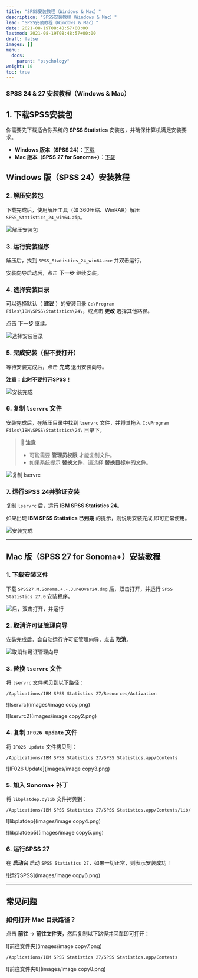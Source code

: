 ```yaml
---
title: "SPSS安装教程（Windows & Mac）"
description: "SPSS安装教程（Windows & Mac）"
lead: "SPSS安装教程（Windows & Mac）"
date: 2021-08-19T08:48:57+00:00
lastmod: 2021-08-19T08:48:57+00:00
draft: false
images: []
menu:
  docs:
    parent: "psychology"
weight: 10
toc: true
---
```


### SPSS 24 & 27 安装教程（Windows & Mac）

## 1. 下载SPSS安装包

你需要先下载适合你系统的 **SPSS Statistics** 安装包，并确保计算机满足安装要求。

- **Windows 版本（SPSS 24）**：[下载](https://git.ikxiuxin.com/https://github.com/SolitaryJune/apps/releases/download/v1.0.0/SPSS_Statistics_24_win64.zip)
- **Mac 版本（SPSS 27 for Sonoma+）**：[下载](https://git.ikxiuxin.com/https://github.com/SolitaryJune/apps/releases/download/v1.0.0/SPSS27.M.Sonoma.+.-.JuneOver24.dmg)

## Windows 版（SPSS 24）安装教程

### 2. 解压安装包

下载完成后，使用解压工具（如 360压缩、WinRAR）解压 `SPSS_Statistics_24_win64.zip`。

![解压安装包](images/win1.png)

### 3. 运行安装程序

解压后，找到 `SPSS_Statistics_24_win64.exe` 并双击运行。

安装向导启动后，点击 **下一步** 继续安装。

### 4. 选择安装目录

可以选择默认（ **建议** ）的安装目录 `C:\Program Files\IBM\SPSS\Statistics\24\`，或点击 **更改** 选择其他路径。

点击 **下一步** 继续。

![选择安装目录](images/win2.png)

### 5. 完成安装（但不要打开）

等待安装完成后，点击 **完成** 退出安装向导。

**注意：此时不要打开SPSS！**

![安装完成](images/win3.png)

### 6. 复制 `lservrc` 文件

安装完成后，在解压目录中找到 `lservrc` 文件，并将其拖入 `C:\Program Files\IBM\SPSS\Statistics\24\` 目录下。

> **📌 注意**
>
> - 可能需要 **管理员权限** 才能复制文件。
> - 如果系统提示 **替换文件**，请选择 **替换目标中的文件**。

![复制 lservrc](images/win4.png)

### 7. 运行SPSS 24并验证安装

复制 `lservrc` 后，运行 **IBM SPSS Statistics 24**。

如果出现 **IBM SPSS Statistics 已到期** 的提示，则说明安装完成,即可正常使用。

![安装完成](images/win5.png)

---

## Mac 版（SPSS 27 for Sonoma+）安装教程

### 1. 下载安装文件

下载 `SPSS27.M.Sonoma.+.-.JuneOver24.dmg` 后，双击打开，并运行 `SPSS Statistics 27.0` 安装程序。

![后，双击打开，并运行](images/image2.png)

### 2. 取消许可证管理向导

安装完成后，会自动运行许可证管理向导，点击 **取消**。

![取消许可证管理向导](images/image.png)

### 3. 替换 `lservrc` 文件

将 `lservrc` 文件拷贝到以下路径：

```code
/Applications/IBM SPSS Statistics 27/Resources/Activation
```

![lservrc](images/image copy.png)

![lservrc2](images/image copy2.png)

### 4. 复制 `IF026 Update` 文件

将 `IF026 Update` 文件拷贝到：

```code
/Applications/IBM SPSS Statistics 27/SPSS Statistics.app/Contents
```

![IF026 Update](images/image copy3.png)

### 5. 加入 Sonoma+ 补丁

将 `libplatdep.dylib` 文件拷贝到：

```code
/Applications/IBM SPSS Statistics 27/SPSS Statistics.app/Contents/lib/
```

![libplatdep](images/image copy4.png)

![libplatdep5](images/image copy5.png)

### 6. 运行SPSS 27

在 **启动台** 启动 `SPSS Statistics 27`，如果一切正常，则表示安装成功！

![运行SPSS](images/image copy6.png)

---

## 常见问题

### 如何打开 Mac 目录路径？

点击 **前往** → **前往文件夹**，然后复制以下路径并回车即可打开：

![前往文件夹](images/image copy7.png)

```code
/Applications/IBM SPSS Statistics 27/SPSS Statistics.app/Contents
```

![前往文件夹8](images/image copy8.png)
